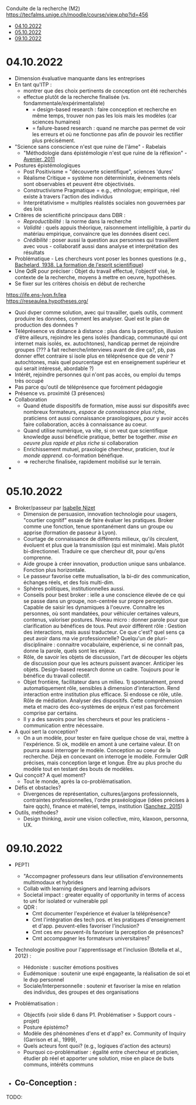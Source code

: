 Conduite de la recherche (M2)
https://tecfalms.unige.ch/moodle/course/view.php?id=456

<!-- vim-markdown-toc GFM -->

* [04.10.2022](#04102022)
* [05.10.2022](#05102022)
* [09.10.2022](#09102022)

<!-- vim-markdown-toc -->

# 04.10.2022

- Dimension évaluative manquante dans les entreprises
- En tant qu'ITP :
    - montrer que des choix pertinents de conception ont été recherchés
    - effectue plutôt de la recherche finalisée (vs. fondammentale/expérimentaliste)
        - = design-based research : faire conception et recherche en même temps, trouver non pas les lois mais les modèles (car sciences humaines)
        - = failure-based research : quand ne marche pas permet de voir les erreurs et où ne fonctionne pas afin de pouvoir les rectifier plus précisément.
- "Science sans conscience n'est que ruine de l'âme" - Rabelais
    - "Méthodologie dans épistémologie n'est que ruine de la réflexion" - [Avenier, 2011](https://halshs.archives-ouvertes.fr/halshs-00642673)
- Postures épistémologiques
    - Post Positivisme = "découverte scientifique", sciences 'dures'
    - Réalisme Critique = système non déterministe, événements réels sont observables et peuvent être objectivisés.
    - Constructivisme Pragmatique = e.g., ethnologue; empirique, réel existe à travers l'action des individus
    - Interprétativisme = multiples réalistés sociales non gouvernées par des lois
- Critères de scientificité principaux dans DBR :
    - *Reproductibilité* : la norme dans la recherche
    - *Validité* : quels appuis théorique, raisonnement intelligible, à partir du matériau empirique, convaincre que les données disent ceci.
    - *Crédibilité* : poser aussi la question aux personnes qui travaillent avec vous - collaboratif aussi dans analyse et interprétation des résultats
- Problématique - Les chercheurs vont poser les bonnes questions (e.g., [Bachelard, 1938. La formation de l'esprit scientifique](https://www.cairn.info/histoire-et-philosophie-des-sciences--9782361060398-page-161.htm))
- Une QdR pour préciser : Objet du travail effectué, l'objectif visé, le contexte de la recherche, moyens à mettre en oeuvre, hypothèses.
- Se fixer sur les critères choisis en début de recherche

https://ife.ens-lyon.fr/lea <br>
https://reseaulea.hypotheses.org/ <br>

- Quoi dvper comme solution, avec qui travailler, quels outils, comment produire les données, comment les analyser. Quel est le plan de production des données ?
- Téléprésence vs distance à distance : plus dans la perception, illusion d'être ailleurs, rejoindre les gens isolés (handicap, communauté qui ont internet mais isolés, ex. autochtones), handicap permet de rejoindre groupes (??? à fait recherche/interviews avant de dire ça?, pb, pas donner effet contraire si isole plus en téléprésence que de venir ? autochtones, mais quel pourcentage est en enseignement supérieur et qui serait intéressé, abordable ?)
- Intérêt, rejoindre personnes qui n'ont pas accès, ou emploi du temps très occupé
- Pas parce qu'outil de téléprésence que forcément pédagogie
- Présence vs. proximité (3 présences)
- Collaboration
    - Quand étude dispositifs de formation, mise aussi sur dispositifs avec nombreux formateurs, *espace de connaissance plus riche*, praticiens ont aussi connaissance praxologiques, pour y avoir accès faire collaboration, accès à connaissance au coeur.
    - Quand utilise numérique, va vite, si on veut que scientifique knowledge aussi bénéficie pratique, better be together. *mise en oeuvre plus rapide et plus riche* si collaboration
    - Enrichissement mutuel, praxologie chercheur, praticien, *tout le monde apprend*. co-formation bénéfique.
    - => recherche finalisée, rapidement mobilisé sur le terrain. 
- 

# 05.10.2022

- Broker/passeur par [Isabelle Nizet](https://www.griemetic.ca/team/isabelle-nizet-2/)
    - Dimension de persuasion, innovation technologie pour usagers, "courtier cognitif" essaie de faire évaluer les pratiques. Broker comme une fonction, tenue spontanément dans un groupe ou apprise (formation de passeur à Lyon).
    - Courtage de connaissance de différents milieux, qu'ils circulent, évoluent et plus que la transmission (qui est minimale). Mais plutôt bi-directionnel. Traduire ce que chercheur dit, pour qu'ens comprenne. 
    - Aide groupe à créer innovation, production unique sans unbalance. Fonction plus horizontale.
    - Le passeur favorise cette mutualisation, la bi-dir des communication, échanges réels, et des fois multi-dim.
    - Sphères politiques, institutionnelles aussi.
    - Conseils pour best broker : ielle a une conscience élevée de ce qui se passe dans un groupe, non-centrée sur propre perception. Capable de saisir les dynamiques à l'oeuvre. Connaître les personnes, où sont mandatées, pour véhiculer certaines valeurs, contenus, valoriser postures. Niveau micro : donner parole pour que clarification au bénéfices de tous. Peut avoir différent rôle : Gestion des interactions, mais aussi traducteur. Ce que c'est? quel sens ça peut avoir dans ma vie professionnelle? Quelqu'un de pluri-disciplinaire : connaitre vocabulaire, expérience, si ne connaît pas, donne la parole, quels sont les enjeux.
    - Rôle, de savoir les objets de discussion, l'art de découper les objets de discussion pour que les acteurs puissent avancer. Anticiper les objets. Design-based research donne un cadre. Toujours pour le bénéfice du travail collectif.
    - Objet frontière, facilitateur dans un milieu. 1) spontanément, prend automatiquement rôle, sensibles à dimension d'interaction. Rend interaction entre institution plus efficace. Si endosse ce rôle, utile. Rôle de médiation. Analyser des dispositifs. Cette compréhension meta et macro des éco-systèmes de enjeux n'est pas forcément comprise par certains.  
    - Il y a des savoirs pour les chercheurs et pour les praticiens - communication entre nécessaire.
- A quoi sert la conception?
    - On a un modèle, pour tester en faire quelque chose de vrai, mettre à l'expérience. Si ok, modèle en amont à une certaine valeur. Et on pourra aussi interroger le modèle. Conception au coeur de la recherche. Déjà en concevant on interroge le modèle. Formuler QdR précises, mais conception large et longue. Être au plus proche du modèle tout en testant des bouts de modèles.
- Qui conçoit? A quel moment?
    - Tout le monde, après la co-problématisation. 
- Défis et obstacles?
    - Divergences de représentation, cultures/jargons professionnels, contraintes professionnelles, l'ordre praxéologique (idées précises à faire qqch), finance et matériel, temps, institution ([Sanchez, 2015](https://journals.openedition.org/educationdidactique/2288))
- Outils, méthodes?
    - Design thinking, avoir une vision collective, miro, klaxoon, personna, UX. 

# 09.10.2022
- PEPTI
    - "Accompagner professeurs dans leur utilisation d'environnements multimodaux et hybrides
    - Collab with learning designers and learning advisors
    - Societal impact : greater equality of opportunity in terms of access to uni for isolated or vulnerable ppl
    - QDR :
        - Cmt documenter l'expérience et évaluer la téléprésence?
        - Cmt l'intégration des tech pos. et les pratiques d'enseignement et d'app. peuvent-elles favoriser l'inclusion?
        - Cmt ces env peuvent-ils favoriser la perception de présences?
        - Cmt accompagner les formateurs universitaires?
- Technologie positive pour l'apprentissage et l'inclusion (Botella et al., 2012) :
    - Hédoniste : susciter émotions positives
    - Eudémonique : soutenir une expé engageante, la réalisation de soi et le dvp personnel
    - Sociale/Interpersonnelle : soutenir et favoriser la mise en relation des individus, des groupes et des organisations

- Problématisation : 
  - Objectifs (voir slide 6 dans P1. Problématiser > Support cours - projet)
  - Posture épistémo?
  - Modèle des phénomènes d'ens et d'app? ex. Community of Inquiry (Garrison et al., 1999), 
  - Quels acteurs font quoi? (e.g., logiques d'action des acteurs)
  - Pourquoi co-problématiser : égalité entre chercheur et praticien, étudier pb réel et apporter une solution, mise en place de buts communs, intérêts communs

- Co-Conception :
    - 

TODO:
